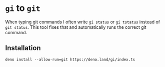 # `gi` to `git`

When typing git commands I often write `gi status` or `gi tstatus` instead of `git status`. This tool fixes that and automatically runs the correct git command.

## Installation

```
deno install --allow-run=git https://deno.land/gi/index.ts
```
